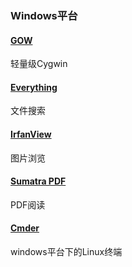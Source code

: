 ### Windows平台

#### [GOW](https://github.com/bmatzelle/gow)

轻量级Cygwin

#### [Everything](https://www.voidtools.com/)

文件搜索

#### [IrfanView](http://www.irfanview.com/)

图片浏览

#### [Sumatra PDF](http://www.sumatrapdfreader.org/free-pdf-reader.html)

PDF阅读

#### [Cmder](http://cmder.net/)

windows平台下的Linux终端

